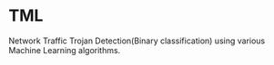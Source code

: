 # TML

Network Traffic Trojan Detection(Binary classification) using various Machine Learning algorithms.
